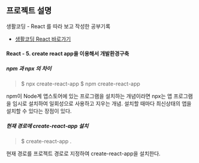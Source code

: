 
## 프로젝트 설명
생활코딩 - React 를 따라 보고 작성한 공부기록
- <a href="https://opentutorials.org/module/4058">생활코딩 React 바로가기</a>


#### React - 5. create react app을 이용해서 개발환경구축

##### npm 과 npx 의 차이
>$ npx create-react-app
>$ npm create-react-app

npm이 Node계 앱스토어에 있는 프로그램을 설치하는 개념이라면
npx는 앱 프로그램을 임시로 설치하여 일회성으로 사용하고 지우는 개념. 
설치할 때마다 최신상태의 앱을 설치할 수 있다는 장점이 있다.

##### 현재 경로에 create-react-app 설치
>$ create-react-app .

현재 경로를 프로젝트 경로로 지정하여 create-react-app을 설치한다.


